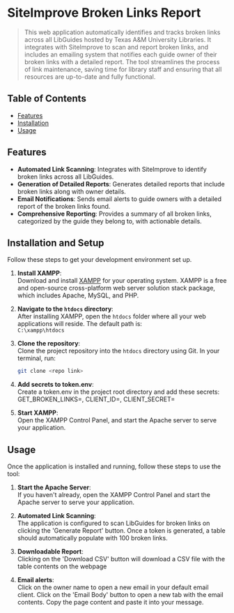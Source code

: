 # SiteImprove Broken Links Report
> This web application automatically identifies and tracks broken links across all LibGuides hosted by Texas A&M University Libraries. It integrates with SiteImprove to scan and report broken links, and includes an emailing system that notifies each guide owner of their broken links with a detailed report. The tool streamlines the process of link maintenance, saving time for library staff and ensuring that all resources are up-to-date and fully functional.

## Table of Contents
- [Features](#features)
- [Installation](#installation)
- [Usage](#usage)


## Features
- **Automated Link Scanning**: Integrates with SiteImprove to identify broken links across all LibGuides.
- **Generation of Detailed Reports**: Generates detailed reports that include broken links along with owner details.
- **Email Notifications**: Sends email alerts to guide owners with a detailed report of the broken links found.
- **Comprehensive Reporting**: Provides a summary of all broken links, categorized by the guide they belong to, with actionable details.


## Installation and Setup
Follow these steps to get your development environment set up.

1. **Install XAMPP**:  
   Download and install [XAMPP](https://www.apachefriends.org/index.html) for your operating system. XAMPP is a free and open-source cross-platform web server solution stack package, which includes Apache, MySQL, and PHP.

2. **Navigate to the `htdocs` directory**:  
   After installing XAMPP, open the `htdocs` folder where all your web applications will reside. The default path is:  
   `C:\xampp\htdocs`

3. **Clone the repository**:  
   Clone the project repository into the `htdocs` directory using Git. In your terminal, run:
   ```bash
   git clone <repo link>

4. **Add secrets to token.env**:  
   Create a token.env in the project root directory and add these secrets: GET_BROKEN_LINKS=, CLIENT_ID=, CLIENT_SECRET=

5. **Start XAMPP**:  
    Open the XAMPP Control Panel, and start the Apache server to serve your application.


## Usage
Once the application is installed and running, follow these steps to use the tool:

1. **Start the Apache Server**:  
   If you haven't already, open the XAMPP Control Panel and start the Apache server to serve your application.

2. **Automated Link Scanning**:  
   The application is configured to scan LibGuides for broken links on clicking the 'Generate Report' button. Once a token is generated, a table should automatically populate with 100 broken links.

3. **Downloadable Report**:  
   Clicking on the 'Download CSV' button will download a CSV file with the table contents on the webpage

4. **Email alerts**:  
   Click on the owner name to open a new email in your default email client. Click on the 'Email Body' button to open a new tab with the email contents. Copy the page content and paste it into your message.